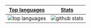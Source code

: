<!-- TODO: Resume -->
<!-- TODO: Ludography -->
<!-- TODO: Open Source highlights -->
<!-- TODO: Learning highlights -->

|[Top languages](https://github.com/anuraghazra/github-readme-stats#top-languages-card)|[Stats](https://github.com/anuraghazra/github-readme-stats#github-stats-card)|
|-|-|
|![top languages](https://github-readme-stats.vercel.app/api/top-langs/?username=brunurd&layout=compact&langs_count=6)|![github stats](https://github-readme-stats.vercel.app/api?username=brunurd&count_private=true&show_icons=true&hide=issues)|
